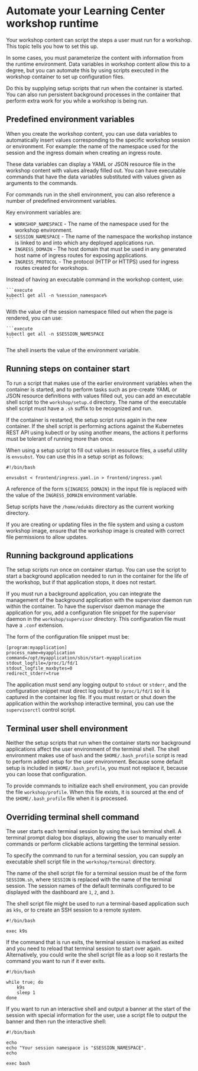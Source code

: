 # Automate your Learning Center workshop runtime

Your workshop content can script the steps a user must run for a workshop.
This topic tells you how to set this up.

In some cases, you must parameterize the content with information from the runtime environment.
Data variables in workshop content allow this to a degree, but you can automate this by using scripts
executed in the workshop container to set up configuration files.

Do this by supplying setup scripts that run when the container is started.
You can also run persistent background processes in the container that perform extra work for you
while a workshop is being run.

## <a id="env-variables"></a> Predefined environment variables

When you create the workshop content, you can use data variables to automatically insert values corresponding to the specific workshop session or environment. For example: the name of the namespace used for the session and the ingress domain when creating an ingress route.

These data variables can display a YAML or JSON resource file in the workshop content with values already filled out. You can have executable commands that have the data variables substituted with values given as arguments to the commands.

For commands run in the shell environment, you can also reference a number of predefined environment variables.

Key environment variables are:

* `WORKSHOP_NAMESPACE` - The name of the namespace used for the workshop environment.
* `SESSION_NAMESPACE` - The name of the namespace the workshop instance is linked to and into which any deployed applications run.
* `INGRESS_DOMAIN` - The host domain that must be used in any generated host name of ingress routes for exposing applications.
* `INGRESS_PROTOCOL` - The protocol (HTTP or HTTPS) used for ingress routes created for workshops.

Instead of having an executable command in the workshop content, use:

~~~text
```execute
kubectl get all -n %session_namespace%
```
~~~

With the value of the session namespace filled out when the page is rendered, you can use:

~~~text
```execute
kubectl get all -n $SESSION_NAMESPACE
```
~~~

The shell inserts the value of the environment variable.

## <a id="running-steps"></a> Running steps on container start

To run a script that makes use of the earlier environment variables when the container is started, and to perform tasks such as pre-create YAML or JSON resource definitions with values filled out, you can add an executable shell script to the `workshop/setup.d` directory. The name of the executable shell script must have a `.sh` suffix to be recognized and run.

If the container is restarted, the setup script runs again in the new container. If the shell script is performing actions against the Kubernetes REST API using kubectl or by using another means, the actions it performs must be tolerant of running more than once.

When using a setup script to fill out values in resource files, a useful utility is `envsubst`. You can use this in a setup script as follows:

```console
#!/bin/bash

envsubst < frontend/ingress.yaml.in > frontend/ingress.yaml
```

A reference of the form `${INGRESS_DOMAIN}` in the input file is replaced with the value of the `INGRESS_DOMAIN` environment variable.

Setup scripts have the `/home/eduk8s` directory as the current working directory.

If you are creating or updating files in the file system and using a custom workshop image, ensure that the workshop image is created with correct file permissions to allow updates.

## <a id="background-app"></a> Running background applications

The setup scripts run once on container startup. You can use the script to start a background application needed to run in the container for the life of the workshop, but if that application stops, it does not restart.

If you must run a background application, you can integrate the management of the background application with the supervisor daemon run within the container. To have the supervisor daemon manage the application for you, add a configuration file snippet for the supervisor daemon in the `workshop/supervisor` directory. This configuration file must have a `.conf` extension.

The form of the configuration file snippet must be:

```text
[program:myapplication]
process_name=myapplication
command=/opt/myapplication/sbin/start-myapplication
stdout_logfile=/proc/1/fd/1
stdout_logfile_maxbytes=0
redirect_stderr=true
```

The application must send any logging output to `stdout` or `stderr`, and the configuration snippet must direct log output to `/proc/1/fd/1` so it is captured in the container log file. If you must restart or shut down the application within the workshop interactive terminal, you can use the `supervisorctl` control script.

## <a id="terminal-env"></a> Terminal user shell environment

Neither the setup scripts that run when the container starts nor background applications affect the user environment of the terminal shell. The shell environment makes use of `bash` and the `$HOME/.bash_profile` script is read to perform added setup for the user environment. Because some default setup is included in `$HOME/.bash_profile`, you must not replace it, because you can loose that configuration.

To provide commands to initialize each shell environment, you can provide the file `workshop/profile`. When this file exists, it is sourced at the end of the `$HOME/.bash_profile` file when it is processed.

## <a id="override-shell"></a> Overriding terminal shell command

The user starts each terminal session by using the `bash` terminal shell. A terminal prompt dialog box displays, allowing the user to manually enter commands or perform clickable actions targetting the terminal session.

To specify the command to run for a terminal session, you can supply an executable shell script file in the `workshop/terminal` directory.

The name of the shell script file for a terminal session must be of the form `SESSION.sh`, where `SESSION` is replaced with the name of the terminal session. The session names of the default terminals configured to be displayed with the dashboard are `1`, `2`, and `3`.

The shell script file might be used to run a terminal-based application such as `k9s`, or to create an SSH session to a remote system.

```console
#!/bin/bash

exec k9s
```

If the command that is run exits, the terminal session is marked as exited and you need to reload that terminal session to start over again. Alternatively, you could write the shell script file as a loop so it restarts the command you want to run if it ever exits.

```console
#!/bin/bash

while true; do
    k9s
    sleep 1
done
```

If you want to run an interactive shell and output a banner at the start of the session with special information for the user, use a script file to output the banner and then run the interactive shell:

```console
#!/bin/bash

echo
echo "Your session namespace is "$SESSION_NAMESPACE".
echo

exec bash
```
